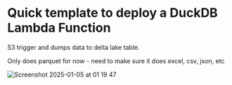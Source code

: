 # Quick template to deploy a DuckDB Lambda Function

S3 trigger and dumps data to delta lake table.

Only does parquet for now - need to make sure it does excel, csv, json, etc


![Screenshot 2025-01-05 at 01 19 47](https://github.com/user-attachments/assets/64315af3-c780-44ce-b8ed-6a3c805a4b28)
